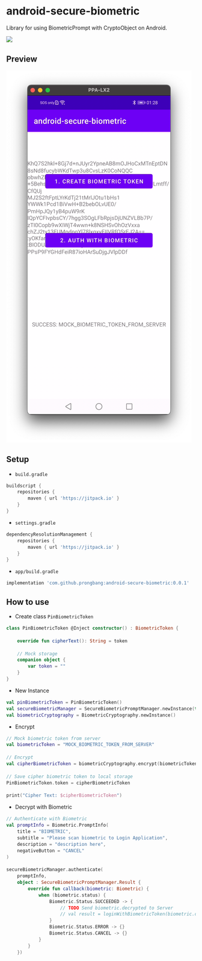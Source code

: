 # android-secure-biometric

Library for using BiometricPrompt with CryptoObject on Android.

[![](https://jitpack.io/v/prongbang/android-secure-biometric.svg)](https://jitpack.io/#prongbang/android-secure-biometric)

## Preview

![img.png](screenshot/img.png)

## Setup

- `build.gradle`

```groovy
buildscript {
    repositories {
        maven { url 'https://jitpack.io' }
    }
}
```

- `settings.gradle`

```groovy
dependencyResolutionManagement {
    repositories {
        maven { url 'https://jitpack.io' }
    }
}
```

- `app/build.gradle`

```groovy
implementation 'com.github.prongbang:android-secure-biometric:0.0.1'
```

## How to use

- Create class `PinBiometricToken`

```kotlin
class PinBiometricToken @Inject constructor() : BiometricToken {

    override fun cipherText(): String = token

    // Mock storage 
    companion object {
        var token = ""
    }
}
```

- New Instance

```kotlin
val pinBiometricToken = PinBiometricToken()
val secureBiometricManager = SecureBiometricPromptManager.newInstance(this, pinBiometricToken)
val biometricCryptography = BiometricCryptography.newInstance()
```

- Encrypt

```kotlin
// Mock biometric token from server
val biometricToken = "MOCK_BIOMETRIC_TOKEN_FROM_SERVER"

// Encrypt
val cipherBiometricToken = biometricCryptography.encrypt(biometricToken)

// Save cipher biometric token to local storage
PinBiometricToken.token = cipherBiometricToken

print("Cipher Text: $cipherBiometricToken")
```

- Decrypt with Biometric

```kotlin
// Authenticate with Biometric
val promptInfo = Biometric.PromptInfo(
    title = "BIOMETRIC",
    subtitle = "Please scan biometric to Login Application",
    description = "description here",
    negativeButton = "CANCEL"
)

secureBiometricManager.authenticate(
    promptInfo,
    object : SecureBiometricPromptManager.Result {
        override fun callback(biometric: Biometric) {
            when (biometric.status) {
                Biometric.Status.SUCCEEDED -> {
                    // TODO Send biometric.decrypted to Server
                    // val result = loginWithBiometricToken(biometric.decrypted)
                }
                Biometric.Status.ERROR -> {}
                Biometric.Status.CANCEL -> {}
            }
        }
    })
```